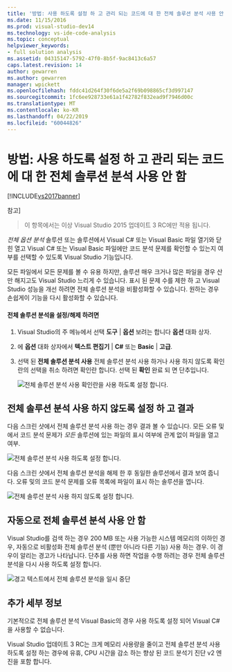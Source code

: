 ```yaml
---
title: '방법: 사용 하도록 설정 하 고 관리 되는 코드에 대 한 전체 솔루션 분석 사용 안 함 | Microsoft Docs'
ms.date: 11/15/2016
ms.prod: visual-studio-dev14
ms.technology: vs-ide-code-analysis
ms.topic: conceptual
helpviewer_keywords:
- full solution analysis
ms.assetid: 04315147-5792-47f0-8b5f-9ac8413c6a57
caps.latest.revision: 14
author: gewarren
ms.author: gewarren
manager: wpickett
ms.openlocfilehash: fddc41d264f30f6de5a2f69b098865cf3d997147
ms.sourcegitcommit: 1fc6ee928733e61a1f42782f832ead9f7946d00c
ms.translationtype: MT
ms.contentlocale: ko-KR
ms.lasthandoff: 04/22/2019
ms.locfileid: "60044826"
---
```

# <a name="how-to-enable-and-disable-full-solution-analysis-for-managed-code"></a>방법: 사용 하도록 설정 하 고 관리 되는 코드에 대 한 전체 솔루션 분석 사용 안 함
[!INCLUDE[vs2017banner](../includes/vs2017banner.md)]

참고]
>  이 항목에서는 이상 Visual Studio 2015 업데이트 3 RC에만 적용 됩니다.  
  
 *전체 옵션 분석* 솔루션 또는 솔루션에서 Visual C# 또는 Visual Basic 파일 열기와 닫힌 열고 Visual C# 또는 Visual Basic 파일에만 코드 분석 문제를 확인할 수 있는지 여부를 선택할 수 있도록 Visual Studio 기능입니다.  
  
 모든 파일에서 모든 문제를 볼 수 유용 하지만, 솔루션 매우 크거나 많은 파일을 경우 산만 해지고도 Visual Studio 느리게 수 있습니다.  표시 된 문제 수를 제한 하 고 Visual Studio 성능을 개선 하려면 전체 솔루션 분석을 비활성화할 수 있습니다. 원하는 경우 손쉽게이 기능을 다시 활성화할 수 있습니다.  
  
#### <a name="to-toggle-full-solution-analysis"></a>전체 솔루션 분석을 설정/해제 하려면  
  
1. Visual Studio의 주 메뉴에서 선택 **도구** &#124; **옵션** 보려는 합니다 **옵션** 대화 상자.  
  
2. 에 **옵션** 대화 상자에서 **텍스트 편집기** &#124; **C#** 또는 **Basic** &#124; **고급**.  
  
3. 선택 된 **전체 솔루션 분석 사용** 전체 솔루션 분석 사용 하거나 사용 하지 않도록 확인란의 선택을 취소 하려면 확인란 합니다. 선택 된 **확인** 완료 되 면 단추입니다.  
  
     ![전체 솔루션 분석 사용 확인란을 사용 하도록 설정 합니다. ](../code-quality/media/fsa-toolsoptions.png "FSA_ToolsOptions")  
  
## <a name="results-of-enabling-and-disabling-full-solution-analysis"></a>전체 솔루션 분석 사용 하지 않도록 설정 하 고 결과  
 다음 스크린 샷에서 전체 솔루션 분석 사용 하는 경우 결과 볼 수 있습니다. 모든 오류 및에서 코드 분석 문제가 *모든* 솔루션에 있는 파일의 표시 여부에 관계 없이 파일을 열고 여부.  
  
 ![전체 솔루션 분석 사용 하도록 설정 합니다. ](../code-quality/media/fsa-enabled.png "FSA_Enabled")  
  
 다음 스크린 샷에서 전체 솔루션 분석을 해제 한 후 동일한 솔루션에서 결과 보여 줍니다. 오류 및의 코드 분석 문제를 오류 목록에 파일이 표시 하는 솔루션을 엽니다.  
  
 ![전체 솔루션 분석 사용 하지 않도록 설정 합니다. ](../code-quality/media/fsa-disabled.png "FSA_Disabled")  
  
## <a name="automatically-disabling-full-solution-analysis"></a>자동으로 전체 솔루션 분석 사용 안 함  
 Visual Studio를 검색 하는 경우 200 MB 또는 사용 가능한 시스템 메모리의 이하인 경우, 자동으로 비활성화 전체 솔루션 분석 (뿐만 아니라 다른 기능) 사용 하는 경우. 이 경우이 알리는 경고가 나타납니다. 단추를 사용 하면 작업을 수행 하려는 경우 전체 솔루션 분석을 다시 사용 하도록 설정 합니다.  
  
 ![경고 텍스트에서 전체 솔루션 분석을 일시 중단](../code-quality/media/fsa-alert.png "FSA_Alert")  
  
## <a name="additional-details"></a>추가 세부 정보  
 기본적으로 전체 솔루션 분석 Visual Basic의 경우 사용 하도록 설정 되어 Visual C#을 사용할 수 없습니다.  
  
 Visual Studio 업데이트 3 RC는 크게 메모리 사용량을 줄이고 전체 솔루션 분석 사용 하도록 설정 하는 경우에 유휴, CPU 시간을 감소 하는 향상 된 코드 분석기 진단 v2 엔진을 포함 합니다.
